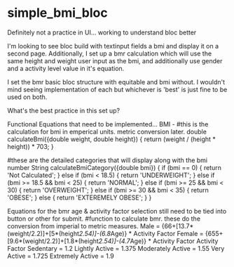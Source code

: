 # simple_bmi_bloc

Definitely not a practice in UI... working to understand bloc better

I'm looking to see bloc build with textinput fields a bmi and display it on a second page.
Additionally, I set up a bmr calculation which will use the same height and weight user
input as the bmi, and additionally use gender and a activity level value in it's equation.

I set the bmr basic bloc structure with equitable and bmi without.  I wouldn't mind seeing
implementation of each but whichever is 'best' is just fine to be used on both.

What's the best practice in this set up?

Functional Equations that need to be implemented...
BMI -
  #this is the calculation for bmi in emperical units.  metric conversion later.
  double calculateBmi({double weight, double height}) {
    return (weight / (height * height)) * 703;
  }

  #these are the detailed categories that will display along with the bmi number
  String calculateBmiCategory({double bmi}) {
    if (bmi == 0) {
      return 'Not Calculated';
    } else if (bmi < 18.5) {
      return 'UNDERWEIGHT';
    } else if (bmi >= 18.5 && bmi < 25) {
      return 'NORMAL';
    } else if (bmi >= 25 && bmi < 30) {
      return 'OVERWEIGHT';
    } else if (bmi >= 30 && bmi < 35) {
      return 'OBESE';
    } else {
      return 'EXTEREMELY OBESE';
    }
  }

Equations for the bmr
age & activity factor selection still need to be tied into button or other for submit.
#function to calculate bmr.  these do the conversion from imperial to metric measures.
Male = {66+[13.7*(weight/2.2)]+[5*(height*2.54)]-(6.8*Age)} * Activity Factor
Female = {655+[9.6*(weight/2.2)]+[1.8*(height*2.54)]-(4.7*Age)} * Activity Factor
    Activity Factor
         Sedentary = 1.2
         Lightly Active = 1.375
         Moderately Active = 1.55
         Very Active = 1.725
         Extremely Active = 1.9